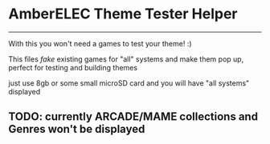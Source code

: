 # AmberELEC Theme Tester Helper
-------------------
With this you won't need a games to test your theme! :)

This files _fake_ existing games for "all" systems and make them pop up, perfect for testing and building themes

just use 8gb or some small microSD card and you will have "all systems" displayed

## TODO: currently **ARCADE/MAME collections** and **Genres** won't be displayed
